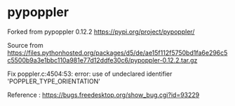 # pypoppler

  Forked from pypoppler 0.12.2 https://pypi.org/project/pypoppler/

  Source from https://files.pythonhosted.org/packages/d5/de/ae15f112f5750bd1fa6e296c5c5500b9a3e1bbc110a981e77d12ddfe30c6/pypoppler-0.12.2.tar.gz

  Fix poppler.c:4504:53: error: use of undeclared identifier 'POPPLER_TYPE_ORIENTATION'

  Reference : https://bugs.freedesktop.org/show_bug.cgi?id=93229
 